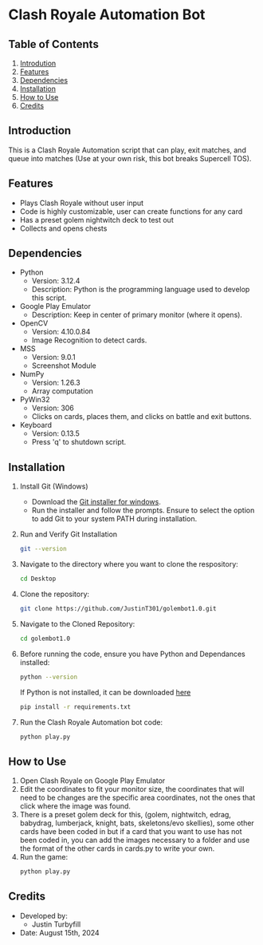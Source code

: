 # Clash Royale Automation Bot

## Table of Contents
1. [Introdution](#introduction)
2. [Features](#features)
3. [Dependencies](#dependencies)
4. [Installation](#installation)
5. [How to Use](#how-to-use)
6. [Credits](#credits)

## Introduction
This is a Clash Royale Automation script that can play, exit matches, and queue into matches (Use at your own risk, this bot breaks Supercell TOS).

## Features
- Plays Clash Royale without user input
- Code is highly customizable, user can create functions for any card
- Has a preset golem nightwitch deck to test out
- Collects and opens chests

## Dependencies
* Python
   * Version: 3.12.4
   * Description: Python is the programming language used to develop this script.
* Google Play Emulator
   * Description: Keep in center of primary monitor (where it opens). 
* OpenCV
   * Version: 4.10.0.84
   * Image Recognition to detect cards.
* MSS
   * Version: 9.0.1
   * Screenshot Module
* NumPy
   * Version: 1.26.3
   * Array computation
* PyWin32
   * Version: 306
   * Clicks on cards, places them, and clicks on battle and exit buttons.
* Keyboard
   * Version: 0.13.5
   * Press 'q' to shutdown script.

## Installation
1. Install Git (Windows)
   * Download the [Git installer for windows](https://gitforwindows.org/).
   * Run the installer and follow the prompts. Ensure to select the option to add Git to your system PATH during installation.
2. Run and Verify Git Installation
   ```sh
   git --version
   ```
3. Navigate to the directory where you want to clone the respository:
   ```sh
   cd Desktop
   ```
4. Clone the repository:
   ```sh
   git clone https://github.com/JustinT301/golembot1.0.git
   ```
5. Navigate to the Cloned Repository:
   ```sh
   cd golembot1.0
   ```
6. Before running the code, ensure you have Python and Dependances installed:
   ```sh
   python --version
   ```
   If Python is not installed, it can be downloaded [here](https://www.python.org/downloads/release/python-3124/)
   ```sh
   pip install -r requirements.txt
   ```

7. Run the Clash Royale Automation bot code:
   ```sh
   python play.py
   ```
## How to Use
1. Open Clash Royale on Google Play Emulator
2. Edit the coordinates to fit your monitor size, the coordinates that will need to be changes are the specific area coordinates, not the ones that click where the image was found.
3. There is a preset golem deck for this, (golem, nightwitch, edrag, babydrag, lumberjack, knight, bats, skeletons/evo skellies), some other cards have been coded in but if a card that you want to use has not been coded in, you can add the images necessary to a folder and use the format of the other cards in cards.py to write your own.
4. Run the game:
   ```sh
   python play.py
   ```

## Credits
* Developed by:
   * Justin Turbyfill
* Date: August 15th, 2024
